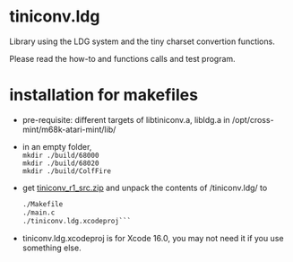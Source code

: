 # tiniconv.ldg

Library using the LDG system and the tiny charset convertion functions.

Please read the how-to and functions calls and test program.

# installation for makefiles

- pre-requisite: different targets of libtiniconv.a, libldg.a in /opt/cross-mint/m68k-atari-mint/lib/

- in an empty folder,  
   ```mkdir ./build/68000```  
   ```mkdir ./build/68020```  
   ```mkdir ./build/ColfFire```  

- get [tiniconv_r1_src.zip](https://ptonthat.fr/files/tiniconv/tiniconv_r1_src.zip) and unpack the contents of /tiniconv.ldg/ to
   ```./README.md  
   ./Makefile  
   ./main.c  
   ./tiniconv.ldg.xcodeproj```  

- tiniconv.ldg.xcodeproj is for Xcode 16.0, you may not need it if you use something else.
